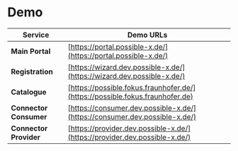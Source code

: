 # Demo 

| Service     | Demo URLs |
| ----------- | ----------- |
| **Main Portal**               | [https://portal.possible-x.de/](https://portal.possible-x.de/) |
| **Registration**              | [https://wizard.dev.possible-x.de/](https://wizard.dev.possible-x.de/)|
| **Catalogue**                 | [https://possible.fokus.fraunhofer.de/](https://possible.fokus.fraunhofer.de)|
| **Connector Consumer**        | [https://consumer.dev.possible-x.de/](https://consumer.dev.possible-x.de/) |
| **Connector Provider**        | [https://provider.dev.possible-x.de/](https://provider.dev.possible-x.de/) |

